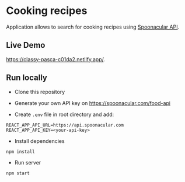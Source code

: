 # Cooking recipes

Application allows to search for cooking recipes using [Spoonacular API](https://spoonacular.com/food-api/docs).

## Live Demo

https://classy-pasca-c01da2.netlify.app/.

## Run locally

- Clone this repository

- Generate your own API key on https://spoonacular.com/food-api

- Create `.env` file in root directory and add:
```
REACT_APP_API_URL=https://api.spoonacular.com
REACT_APP_API_KEY=<your-api-key>
```

- Install dependencies
```
npm install
```

- Run server
```
npm start
```
